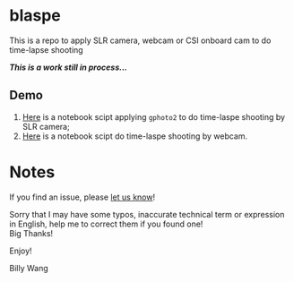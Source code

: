 # blaspe
This is a repo to apply SLR camera, webcam or CSI onboard cam to do time-lapse shooting

__*This is a work still in process...*__

## Demo
1) [Here](gphoto_lapse.ipynb) is a notebook scipt applying ```gphoto2``` to do time-laspe shooting by SLR camera;
2) [Here](usb_cam_lapse.ipynb) is a notebook scipt do time-laspe shooting by webcam.

# Notes
If you find an issue, please [let us know](../..//issues)!

Sorry that I may have some typos, inaccurate technical term or expression in English, help me to correct them if you found one! \
Big Thanks!

Enjoy!

Billy Wang
